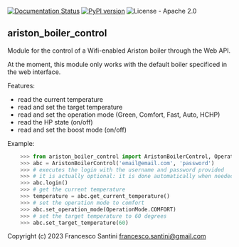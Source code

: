 [![Documentation Status](https://readthedocs.org/projects/ariston-boiler-control/badge/?version=latest)](https://ariston-boiler-control.readthedocs.io/en/latest/?badge=latest)
[![PyPI version](https://badge.fury.io/py/ariston-boiler-control.svg)](https://badge.fury.io/py/ariston-boiler-control)
![License - Apache 2.0](https://img.shields.io/badge/License-Apache%202.0-brightgreen)

## ariston_boiler_control

Module for the control of a Wifi-enabled Ariston boiler through the Web API.

At the moment, this module only works with the default boiler specificed in the web interface.

Features:
* read the current temperature
* read and set the target temperature
* read and set the operation mode (Green, Comfort, Fast, Auto, HCHP)
* read the HP state (on/off)
* read and set the boost mode (on/off)

Example:
```python
    >>> from ariston_boiler_control import AristonBoilerControl, OperationMode
    >>> abc = AristonBoilerControl('email@email.com', 'password')
    >>> # executes the login with the username and password provided
    >>> # it is actually optional: it is done automatically when needed
    >>> abc.login()
    >>> # get the current temperature
    >>> temperature = abc.get_current_temperature()
    >>> # set the operation mode to comfort
    >>> abc.set_operation_mode(OperationMode.COMFORT)
    >>> # set the target temperature to 60 degrees
    >>> abc.set_target_temperature(60)
```
Copyright (c) 2023 Francesco Santini <francesco.santini@gmail.com>